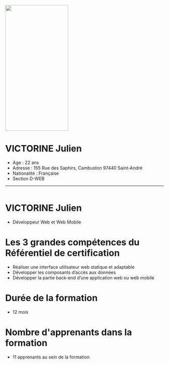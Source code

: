 <a href="https://zupimages.net/viewer.php?id=20/27/td2n.jpg"><img src="https://zupimages.net/up/20/27/td2n.jpg" alt="" width="200" height="400"></a>
# VICTORINE Julien
* Age : 22 ans
* Adresse : 155 Rue des Saphirs, Cambuston 97440 Saint-André
* Nationalité : Française 
* Section D-WEB

-------------------------------------------------------------------------------------------------------------------------------

<a href="https://zupimages.net/viewer.php?id=20/27/gnol.png"><img src="https://zupimages.net/up/20/27/gnol.png" alt="" /></a>
# VICTORINE Julien
* Développeur Web et Web Mobile

# Les 3 grandes compétences du Référentiel de certification
* Réaliser une interface utilisateur web statique et adaptable
* Développer les composants d’accès aux données 
* Développer la partie back-end d’une application web ou web mobile

# Durée de la formation
* 12 mois

# Nombre d'apprenants dans la formation
* 11 apprenants au sein de la formation


